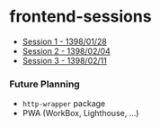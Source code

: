 # frontend-sessions

- [Session 1 - 1398/01/28](/Session-001)
- [Session 2 - 1398/02/04](/Session-002)
- [Session 3 - 1398/02/11](/Session-003)


### Future Planning
- `http-wrapper` package
- PWA (WorkBox, Lighthouse, ...)
